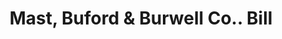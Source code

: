 ---
doi: 10.7916/D8FR17M0
date_other: '1893'
date_other_textual: '1893'
form: printed ephemera
genre:
- Invoices
name:
- Mast, Buford & Burwell Co.
object_in_context_url: https://biggert.cul.columbia.edu/items/view/ave_biggert_00677
subject_hierarchical_geographic:
- St. Paul, Minnesota, United States
subject_name:
- Mast, Buford & Burwell Co.
title: Mast, Buford & Burwell Co.. Bill
sort_title: Mast, Buford & Burwell Co.. Bill
call_number: ave_biggert_00677
coordinates:
- 44.94416666666666,-93.0936111111111
pid: ave_biggert_00677
identifiers: ave_biggert_00677
canvas_id: ldpd:395949
permalink: "/items/ave_biggert_00677/"
layout: iiif-image-page
---